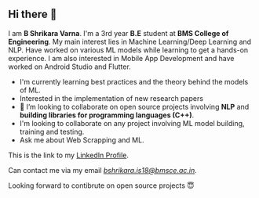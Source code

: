 ## Hi there 👋

I am **B Shrikara Varna**. I'm a 3rd year **B.E** student at **BMS College of Engineering**. My main interest lies in Machine Learning/Deep Learning and NLP. Have worked on various ML models while learning to get a hands-on experience. I am also interested in Mobile App Development and have worked on Android Studio and Flutter. 


* I'm currently learning best practices and the theory behind the models of ML.
* Interested in the implementation of new research papers
*  👯 I’m looking to collaborate on open source projects involving **NLP** and **building libraries for programming languages (C++)**.
* I'm looking to collaborate on any project involving ML model building, training and testing.
* Ask me about Web Scrapping and ML.

This is the link to my [LinkedIn Profile](https://www.linkedin.com/in/shrikara-b-varna-963592192/).

Can contact me via my email *bshrikara.is18@bmsce.ac.in*.

Looking forward to contibrute on open source projects :innocent:
<!--
**ShrikaraVarna/ShrikaraVarna** is a ✨ _special_ ✨ repository because its `README.md` (this file) appears on your GitHub profile.

Here are some ideas to get you started:

- 🔭 I’m currently working on...
- 🌱 I’m currently learning ...
- 👯 I’m looking to collaborate on ...
- 🤔 I’m looking for help with ...
- 💬 Ask me about ...
- 📫 How to reach me: ...
- 😄 Pronouns: ...
- ⚡ Fun fact: ...
-->
